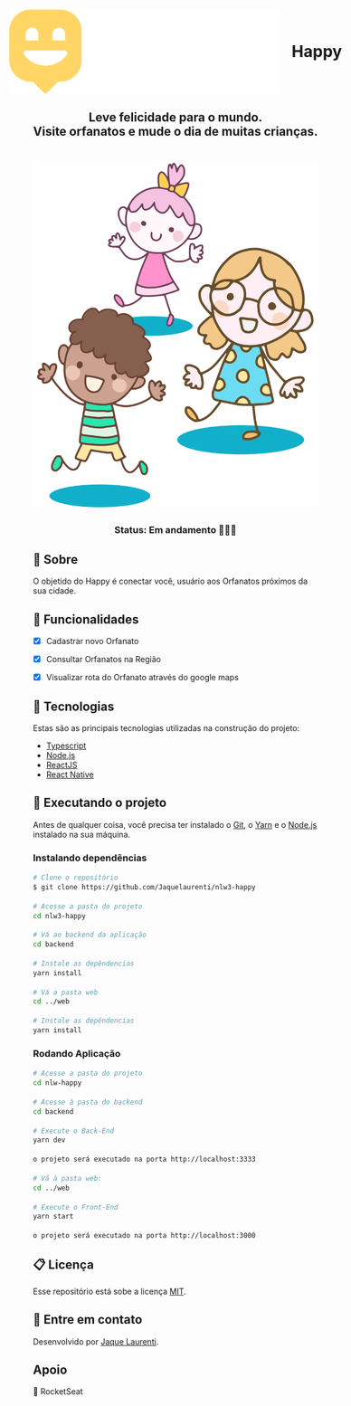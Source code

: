 <h1 style="display: flex; align-items: center; justify-content: center">
  <img src="web/src/images/logo.svg" style="margin-right: 20px;">
  Happy
</h1>

<h2 align="center">
  Leve felicidade para o mundo. <br>
  Visite orfanatos e mude o dia de muitas crianças.
</h2>

<h1 align="center">
  <img src="web/src/images/landing.svg" style="width=”10%” height=”20%”">
</h1>
<h3 align="center"><b>Status: Em andamento 👩🏼‍💻</b></h3>



## 📒 Sobre

O objetido do Happy é conectar você, usuário aos Orfanatos próximos da sua cidade.


## 📝 Funcionalidades

  - [x] Cadastrar novo Orfanato <p>
  - [x] Consultar Orfanatos na Região <p>
  - [x] Visualizar rota do Orfanato através do google maps <p>


## 🔨 Tecnologias

Estas são as principais tecnologias utilizadas na construção do projeto:

- [Typescript](https://www.typescriptlang.org/)
- [Node.js](https://nodejs.org/en/)
- [ReactJS](https://reactjs.org/)
- [React Native](https://reactnative.dev/)



## 🚀 Executando o projeto

Antes de qualquer coisa, você precisa ter instalado  o [Git](https://git-scm.com), o [Yarn](https://yarnpkg.com/) e o [Node.js](https://nodejs.org/en/) instalado na sua máquina. 

### Instalando dependências

```bash
# Clone o repositório
$ git clone https://github.com/Jaquelaurenti/nlw3-happy

# Acesse a pasta do projeto
cd nlw3-happy

# Vá ao backend da aplicação
cd backend

# Instale as depêndencias
yarn install

# Vá a pasta web
cd ../web

# Instale as depêndencias
yarn install

```

### Rodando Aplicação 

```bash
# Acesse a pasta do projeto 
cd nlw-happy

# Acesse à pasta do backend
cd backend

# Execute o Back-End
yarn dev

o projeto será executado na porta http://localhost:3333

# Vá à pasta web:
cd ../web

# Execute o Front-End
yarn start 

o projeto será executado na porta http://localhost:3000

```

## 📋 Licença

Esse repositório está sobe a licença [MIT](https://github.com/jaquelaurenti/nlw3-happy/blob/master/LICENSE.md).


## 🚀 Entre em contato
Desenvolvido por [Jaque Laurenti](https://www.linkedin.com/in/jaquelaurenti).

## Apoio 
💜 RocketSeat



